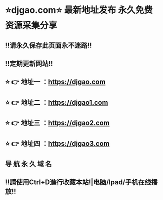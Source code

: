 # ⭐️djgao.com⭐️ 最新地址发布 永久免费资源采集分享
## ‼️请永久保存此页面永不迷路‼️
## ‼️定期更新网站‼️
## ⭐️ 👉 地址一 ：https://djgao.com
## ⭐️ 👉 地址二 ：https://djgao1.com
## ⭐️ 👉 地址三 ：https://djgao2.com
## ⭐️ 👉 地址四 ：https://djgao3.com
## 导 航 永 久 域 名
## ‼️請使用Ctrl+D進行收藏本站!|电脑/Ipad/手机在线播放‼️

